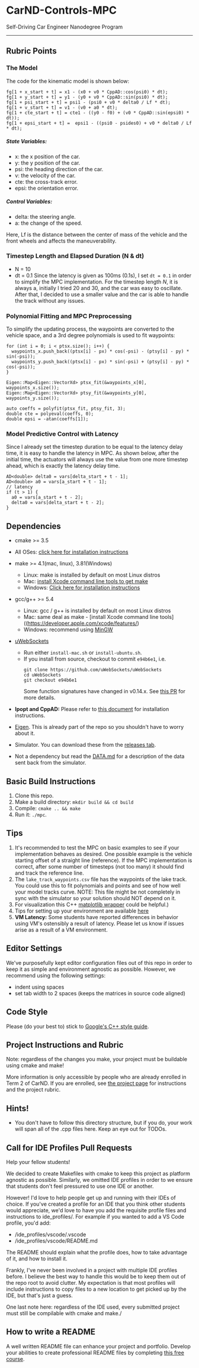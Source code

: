 # CarND-Controls-MPC
Self-Driving Car Engineer Nanodegree Program

---
## Rubric Points

### The Model

The code for the kinematic model is shown below:
```
fg[1 + x_start + t] = x1 - (x0 + v0 * CppAD::cos(psi0) * dt);
fg[1 + y_start + t] = y1 - (y0 + v0 * CppAD::sin(psi0) * dt);
fg[1 + psi_start + t] = psi1 - (psi0 + v0 * delta0 / Lf * dt);
fg[1 + v_start + t] = v1 - (v0 + a0 * dt);
fg[1 + cte_start + t] = cte1 - ((y0 - f0) + (v0 * CppAD::sin(epsi0) * dt));
fg[1 + epsi_start + t] =  epsi1 - ((psi0 - psides0) + v0 * delta0 / Lf * dt);
```

##### State Variables:

* x: the x position of the car.
* y: the y position of the car.
* psi: the heading direction of the car.
* v:  the velocity of the car.
* cte: the cross-track error.
* epsi: the orientation error.

##### Control Variables:
* delta: the steering angle.
* a: the change of the speed.

Here, Lf is the distance between the center of mass of the vehicle and the front wheels and affects the maneuverability.


### Timestep Length and Elapsed Duration (N & dt)
* N = 10
* dt = 0.1
Since the latency is given as 100ms (0.1s), I set ```dt = 0.1``` in order to simplify the MPC implementation. For the timestep length *N*, it is always a, initially I tried 20 and 30, and the car was easy to oscillate. After that, I decided to use a smaller value and the car is able to handle the track without any issues.

### Polynomial Fitting and MPC Preprocessing
To simplify the updating process, the waypoints are converted to the vehicle space, and a 3rd degree polynomials is used to fit waypoints:
```
for (int i = 0; i < ptsx.size(); i++) {
  waypoints_x.push_back((ptsx[i] - px) * cos(-psi) - (ptsy[i] - py) * sin(-psi));
  waypoints_y.push_back((ptsx[i] - px) * sin(-psi) + (ptsy[i] - py) * cos(-psi));
}

Eigen::Map<Eigen::VectorXd> ptsx_fit(&waypoints_x[0], waypoints_x.size());
Eigen::Map<Eigen::VectorXd> ptsy_fit(&waypoints_y[0], waypoints_y.size());

auto coeffs = polyfit(ptsx_fit, ptsy_fit, 3);
double cte = polyeval(coeffs, 0);
double epsi = -atan(coeffs[1]);
```


### Model Predictive Control with Latency
Since I already set the timestep duration to be equal to the latency delay time, it is easy to handle the latency in MPC. As shown below, after the initial time, the actuators will always use the value from one more timestep ahead, which is exactly the latency delay time.
```
AD<double> delta0 = vars[delta_start + t - 1];
AD<double> a0 = vars[a_start + t - 1];
// latency
if (t > 1) {
  a0 = vars[a_start + t - 2];
  delta0 = vars[delta_start + t - 2];
}
```
## Dependencies

* cmake >= 3.5
 * All OSes: [click here for installation instructions](https://cmake.org/install/)
* make >= 4.1(mac, linux), 3.81(Windows)
  * Linux: make is installed by default on most Linux distros
  * Mac: [install Xcode command line tools to get make](https://developer.apple.com/xcode/features/)
  * Windows: [Click here for installation instructions](http://gnuwin32.sourceforge.net/packages/make.htm)
* gcc/g++ >= 5.4
  * Linux: gcc / g++ is installed by default on most Linux distros
  * Mac: same deal as make - [install Xcode command line tools]((https://developer.apple.com/xcode/features/)
  * Windows: recommend using [MinGW](http://www.mingw.org/)
* [uWebSockets](https://github.com/uWebSockets/uWebSockets)
  * Run either `install-mac.sh` or `install-ubuntu.sh`.
  * If you install from source, checkout to commit `e94b6e1`, i.e.
    ```
    git clone https://github.com/uWebSockets/uWebSockets
    cd uWebSockets
    git checkout e94b6e1
    ```
    Some function signatures have changed in v0.14.x. See [this PR](https://github.com/udacity/CarND-MPC-Project/pull/3) for more details.

* **Ipopt and CppAD:** Please refer to [this document](https://github.com/udacity/CarND-MPC-Project/blob/master/install_Ipopt_CppAD.md) for installation instructions.
* [Eigen](http://eigen.tuxfamily.org/index.php?title=Main_Page). This is already part of the repo so you shouldn't have to worry about it.
* Simulator. You can download these from the [releases tab](https://github.com/udacity/self-driving-car-sim/releases).
* Not a dependency but read the [DATA.md](./DATA.md) for a description of the data sent back from the simulator.


## Basic Build Instructions

1. Clone this repo.
2. Make a build directory: `mkdir build && cd build`
3. Compile: `cmake .. && make`
4. Run it: `./mpc`.

## Tips

1. It's recommended to test the MPC on basic examples to see if your implementation behaves as desired. One possible example
is the vehicle starting offset of a straight line (reference). If the MPC implementation is correct, after some number of timesteps
(not too many) it should find and track the reference line.
2. The `lake_track_waypoints.csv` file has the waypoints of the lake track. You could use this to fit polynomials and points and see of how well your model tracks curve. NOTE: This file might be not completely in sync with the simulator so your solution should NOT depend on it.
3. For visualization this C++ [matplotlib wrapper](https://github.com/lava/matplotlib-cpp) could be helpful.)
4.  Tips for setting up your environment are available [here](https://classroom.udacity.com/nanodegrees/nd013/parts/40f38239-66b6-46ec-ae68-03afd8a601c8/modules/0949fca6-b379-42af-a919-ee50aa304e6a/lessons/f758c44c-5e40-4e01-93b5-1a82aa4e044f/concepts/23d376c7-0195-4276-bdf0-e02f1f3c665d)
5. **VM Latency:** Some students have reported differences in behavior using VM's ostensibly a result of latency.  Please let us know if issues arise as a result of a VM environment.

## Editor Settings

We've purposefully kept editor configuration files out of this repo in order to
keep it as simple and environment agnostic as possible. However, we recommend
using the following settings:

* indent using spaces
* set tab width to 2 spaces (keeps the matrices in source code aligned)

## Code Style

Please (do your best to) stick to [Google's C++ style guide](https://google.github.io/styleguide/cppguide.html).

## Project Instructions and Rubric

Note: regardless of the changes you make, your project must be buildable using
cmake and make!

More information is only accessible by people who are already enrolled in Term 2
of CarND. If you are enrolled, see [the project page](https://classroom.udacity.com/nanodegrees/nd013/parts/40f38239-66b6-46ec-ae68-03afd8a601c8/modules/f1820894-8322-4bb3-81aa-b26b3c6dcbaf/lessons/b1ff3be0-c904-438e-aad3-2b5379f0e0c3/concepts/1a2255a0-e23c-44cf-8d41-39b8a3c8264a)
for instructions and the project rubric.

## Hints!

* You don't have to follow this directory structure, but if you do, your work
  will span all of the .cpp files here. Keep an eye out for TODOs.

## Call for IDE Profiles Pull Requests

Help your fellow students!

We decided to create Makefiles with cmake to keep this project as platform
agnostic as possible. Similarly, we omitted IDE profiles in order to we ensure
that students don't feel pressured to use one IDE or another.

However! I'd love to help people get up and running with their IDEs of choice.
If you've created a profile for an IDE that you think other students would
appreciate, we'd love to have you add the requisite profile files and
instructions to ide_profiles/. For example if you wanted to add a VS Code
profile, you'd add:

* /ide_profiles/vscode/.vscode
* /ide_profiles/vscode/README.md

The README should explain what the profile does, how to take advantage of it,
and how to install it.

Frankly, I've never been involved in a project with multiple IDE profiles
before. I believe the best way to handle this would be to keep them out of the
repo root to avoid clutter. My expectation is that most profiles will include
instructions to copy files to a new location to get picked up by the IDE, but
that's just a guess.

One last note here: regardless of the IDE used, every submitted project must
still be compilable with cmake and make./

## How to write a README
A well written README file can enhance your project and portfolio.  Develop your abilities to create professional README files by completing [this free course](https://www.udacity.com/course/writing-readmes--ud777).
